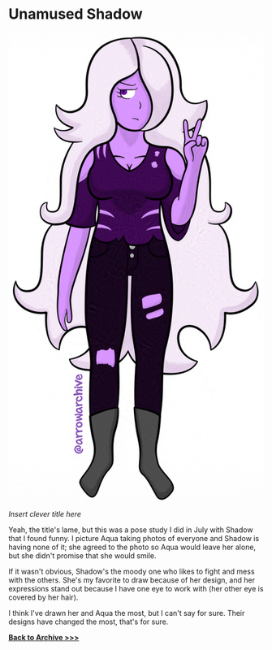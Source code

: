 # Unamused Shadow

<img src="https://raw.githubusercontent.com/arrowarchive/The-Arrowarchive/master/docs/images/SPACE/unamusedshadow.png" alt="Mood"
     onContextMenu="return false;">

*Insert clever title here*

Yeah, the title's lame, but this was a pose study I did in July with Shadow that I found funny. I picture Aqua taking photos of everyone and Shadow is having none of it; she agreed to the photo so Aqua would leave her alone, but she didn't promise that she would smile.

If it wasn't obvious, Shadow's the moody one who likes to fight and mess with the others. She's my favorite to draw because of her design, and her expressions stand out because I have one eye to work with (her other eye is covered by her hair).

I think I've drawn her and Aqua the most, but I can't say for sure. Their designs have changed the most, that's for sure.

**[Back to Archive >>>](https://arrowarchive.github.io/The-Arrowarchive/gallery)**
